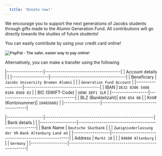 ```yaml
---
  title: 'Donate now!'
---
```


We encourage you to support the next generations of Jacobs students through gifts made to the Alumni Generation Fund. All contributions will go directly towards the studies of future students!

You can easily contribute by using your credit card online!

<form action="https://www.paypal.com/cgi-bin/webscr" method="POST">
  <input name="cmd" type="hidden" value="_s-xclick" />
  <input name="hosted_button_id" type="hidden" value="5X58QBLPLY8YW" />
  <input alt="PayPal - The safer, easier way to pay online!" name="submit" src="https://www.paypalobjects.com/en_US/DE/i/btn/btn_donateCC_LG.gif" type="image" />
  <img src="https://www.paypalobjects.com/en_US/i/scr/pixel.gif" alt="" width="1" height="1" border="0" />
</form>

Alternatively, you can make a transfer using the following

|-------------------|---------------------------------------|
| Account details   |                                       |
|-------------------|---------------------------------------|
| Beneficiary       | ```Jacobs University Bremen Alumni``` |
|                   | ```Generation Fund Account```         |
|-------------------|---------------------------------------|
| IBAN              | ```DE32 8306 5408 0104 8560 82```     |
| BIC (SWIFT-Code)  | ```GENO DEF1 SLR```                   |
|-------------------|---------------------------------------|
| BLZ (Bankleitzahl)| ```830 654 08```                      |
| Knt# (Kontonummer)| ```104856082```                       |
|-------------------|---------------------------------------|

|-------------------|--------------------------------------------------------|
| Bank details      |                                                        |
|-------------------|--------------------------------------------------------|
| Bank Name         | ```Deutsche Skatbank```                                |
|                   | ```Zweigniederlassung der VR-Bank Altenburg Land eG``` |
|-------------------|--------------------------------------------------------|
| Address           | ```Markt 10```                                         |
|                   | ```04600 Altenburg```                                  |
|                   | ```Germany```                                          |
|-------------------|--------------------------------------------------------|